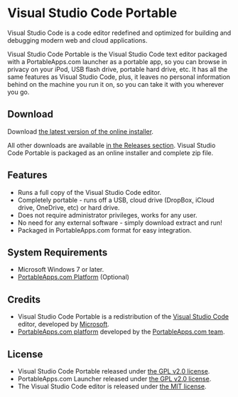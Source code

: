 # Visual Studio Code Portable

Visual Studio Code is a code editor redefined and optimized for building and
debugging modern web and cloud applications.

Visual Studio Code Portable is the Visual Studio Code text editor packaged with
a PortableApps.com launcher as a portable app, so you can browse in privacy on
your iPod, USB flash drive, portable hard drive, etc. It has all the same
features as Visual Studio Code, plus, it leaves no personal information behind
on the machine you run it on, so you can take it with you wherever you go.

## Download

Download [the latest version of the online installer][D1].

All other downloads are available [in the Releases section][D2]. Visual Studio Code Portable
is packaged as an online installer and complete zip file.

[D1]: https://github.com/Makazzz/VSCodePortable/releases/tag/Latest
[D2]: https://github.com/Makazzz/VSCodePortable/releases/latest

## Features

*	Runs a full copy of the Visual Studio Code editor.
*	Completely portable - runs off a USB, cloud drive (DropBox, iCloud drive, OneDrive, etc) or hard drive.
*	Does not require administrator privileges, works for any user.
*	No need for any external software - simply download extract and run!
*	Packaged in PortableApps.com format for easy integration.

## System Requirements

*	Microsoft Windows 7 or later.
*	[PortableApps.com Platform](https://portableapps.com/download) (Optional)

## Credits
*	Visual Studio Code Portable is a redistribution of the [Visual Studio Code](https://code.visualstudio.com) editor, developed by [Microsoft](https://www.microsoft.com).
*	[PortableApps.com platform](https://portableapps.com/download) developed by the [PortableApps.com team](https://portableapps.com).

## License

*	Visual Studio Code Portable released under [the GPL v2.0 license](https://raw.githubusercontent.com/garethflowers/vscode-portable/master/LICENSE).
*	PortableApps.com Launcher released under [the GPL v2.0 license](https://raw.githubusercontent.com/garethflowers/vscode-portable/master/VSCodePortable/Other/Source/LauncherLicense.txt).
*	The Visual Studio Code editor is released under [the MIT license](https://raw.githubusercontent.com/Microsoft/vscode/master/LICENSE.txt).
